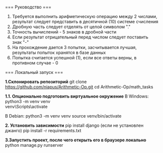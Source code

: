 === Руководство ===
1. Требуется выполнить арифметическую операцию между 2 числами, результат следует представить в десятичной (10) системе счисления
2. Дробную часть следует отделять от целой символом "."
3. Точность вычислений - 5 знаков в дробной части
4. Если результат отрицательный перед числом следует поставить знак "-"
5. На прохождение дается 3 попытки, засчитывается лучшая, результаты попыток хранятся в базе данных
6. Попытка считается успешной (1), если все ответы верны, в противном случае - 0

=== Локальный запуск === <br />

**1.Склонировать репозиторий**
git clone https://github.com/niapus/Arithmetic-Op.git
cd Arithmetic-Op/math_tasks

**1.1. Опционально подготовить виртуальное окружение**
В Windows: <br />
python3 -m venv venv <br />
venv\Scripts\activate 

В Debian:
python3 -m venv venv
source venv/bin/activate

**2. Установить зависимости**
pip install django (если не установлен джанго)
pip install -r requirements.txt

**3.Запустить проект, после чего открыть его в браузере локально**
python manage.py runserver


